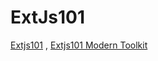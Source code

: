 # ExtJs101

 

 <a href="https://extjs65.firebaseapp.com" > Extjs101</a>
 ,
 <a href="https://extjs65.firebaseapp.com/?modern" > Extjs101 Modern Toolkit</a>
 
